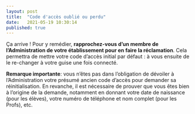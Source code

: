 ```yaml
---
layout: post
title:  "Code d'accès oublié ou perdu"
date:   2021-05-19 10:30:14
published: true
---
```


Ça arrive ! Pour y remédier, **rapprochez-vous d’un membre de l’Administration de votre établissement pour en faire la réclamation**. Cela permettra de mettre votre code d’accès initial par défaut : à vous ensuite de le re-changer à votre guise une fois connecté.  
  
<strong class="rouge">Remarque importante</strong>: vous n’êtes pas dans l’obligation de dévoiler à l’Administration votre présumé ancien code d’accès pour demander sa réinitialisation. En revanche, il est nécessaire de prouver que vous êtes bien à l’origine de la demande, notamment en donnant votre date de naissance (pour les élèves), votre numéro de téléphone et nom complet (pour les Profs), etc.